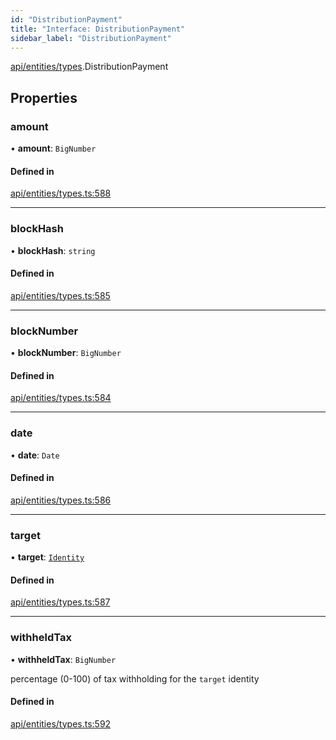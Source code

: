 ```yaml
---
id: "DistributionPayment"
title: "Interface: DistributionPayment"
sidebar_label: "DistributionPayment"
---
```


[api/entities/types](../../../../../modules/API/Entities/Types/Types.md).DistributionPayment

## Properties

### amount

• **amount**: `BigNumber`

#### Defined in

[api/entities/types.ts:588](https://github.com/PolymeshAssociation/polymesh-sdk/blob/fe2e6dd1d/src/api/entities/types.ts#L588)

___

### blockHash

• **blockHash**: `string`

#### Defined in

[api/entities/types.ts:585](https://github.com/PolymeshAssociation/polymesh-sdk/blob/fe2e6dd1d/src/api/entities/types.ts#L585)

___

### blockNumber

• **blockNumber**: `BigNumber`

#### Defined in

[api/entities/types.ts:584](https://github.com/PolymeshAssociation/polymesh-sdk/blob/fe2e6dd1d/src/api/entities/types.ts#L584)

___

### date

• **date**: `Date`

#### Defined in

[api/entities/types.ts:586](https://github.com/PolymeshAssociation/polymesh-sdk/blob/fe2e6dd1d/src/api/entities/types.ts#L586)

___

### target

• **target**: [`Identity`](../../../../../classes/API/Entities/Identity/Identity.md)

#### Defined in

[api/entities/types.ts:587](https://github.com/PolymeshAssociation/polymesh-sdk/blob/fe2e6dd1d/src/api/entities/types.ts#L587)

___

### withheldTax

• **withheldTax**: `BigNumber`

percentage (0-100) of tax withholding for the `target` identity

#### Defined in

[api/entities/types.ts:592](https://github.com/PolymeshAssociation/polymesh-sdk/blob/fe2e6dd1d/src/api/entities/types.ts#L592)
